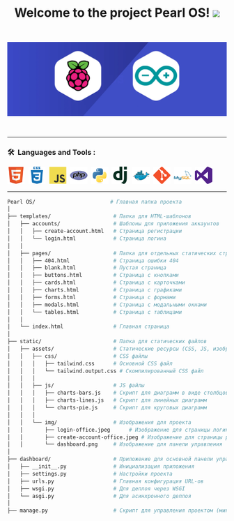 <h1 align="center">Welcome to the project Pearl OS! <img src="https://media.giphy.com/media/hvRJCLFzcasrR4ia7z/giphy.gif" width="40"></h1>
<br />

![Без названия (49)](documents/Без%20названия%20(49).png)

<br />

---

### 🛠 &nbsp;Languages and Tools :

<p>
<img src="https://github.com/devicons/devicon/blob/master/icons/html5/html5-original.svg" title="HTML5" alt="HTML" width="40" height="40"/>&nbsp;
<img src="https://github.com/devicons/devicon/blob/master/icons/css3/css3-plain-wordmark.svg"  title="CSS3" alt="CSS" width="40" height="40"/>&nbsp;
<img src="https://github.com/devicons/devicon/blob/master/icons/javascript/javascript-original.svg" title="JavaScript" alt="JavaScript" width="40" height="40"/>&nbsp;
<img src="https://raw.githubusercontent.com/devicons/devicon/6910f0503efdd315c8f9b858234310c06e04d9c0/icons/php/php-original.svg" title="php" alt="php" width="40" height="40"/>&nbsp;
<img src="https://raw.githubusercontent.com/devicons/devicon/6910f0503efdd315c8f9b858234310c06e04d9c0/icons/python/python-original.svg" title="Python"  alt="Python" width="40" height="40"/>&nbsp;
<img src="https://raw.githubusercontent.com/devicons/devicon/6910f0503efdd315c8f9b858234310c06e04d9c0/icons/django/django-plain.svg" title="Django"  alt="Django" width="40" height="40"/>&nbsp;
<img src="https://raw.githubusercontent.com/devicons/devicon/6910f0503efdd315c8f9b858234310c06e04d9c0/icons/docker/docker-original.svg" title="Docker"  alt="Docker" width="40" height="40"/>&nbsp;
<img src="https://raw.githubusercontent.com/devicons/devicon/6910f0503efdd315c8f9b858234310c06e04d9c0/icons/git/git-original.svg" title="Git"  alt="Git" width="40" height="40"/>&nbsp;
<img src="https://github.com/devicons/devicon/blob/master/icons/mysql/mysql-original-wordmark.svg" title="MySQL"  alt="MySQL" width="40" height="40"/>&nbsp;
<img src="https://raw.githubusercontent.com/devicons/devicon/6910f0503efdd315c8f9b858234310c06e04d9c0/icons/visualstudio/visualstudio-plain.svg" title="visualstudio"  alt="visualstudio" width="40" height="40"/>&nbsp;
</p>

---

```bash
Pearl OS/                        # Главная папка проекта
│
├── templates/                    # Папка для HTML-шаблонов
│   ├── accounts/                 # Шаблоны для приложения аккаунтов
│   │   ├── create-account.html   # Страница регистрации
│   │   └── login.html            # Страница логина
│   │
│   ├── pages/                    # Папка для отдельных статических страниц
│   │   ├── 404.html              # Страница ошибки 404
│   │   ├── blank.html            # Пустая страница
│   │   ├── buttons.html          # Страница с кнопками
│   │   ├── cards.html            # Страница с карточками
│   │   ├── charts.html           # Страница с графиками
│   │   ├── forms.html            # Страница с формами
│   │   ├── modals.html           # Страница с модальными окнами
│   │   └── tables.html           # Страница с таблицами
│   │
│   └── index.html                # Главная страница
│
├── static/                       # Папка для статических файлов
│   ├── assets/                   # Статические ресурсы (CSS, JS, изображения)
│   │   ├── css/                  # CSS файлы
│   │   │   ├── tailwind.css      # Основной CSS файл
│   │   │   └── tailwind.output.css # Скомпилированный CSS файл
│   │   │
│   │   ├── js/                   # JS файлы
│   │   │   ├── charts-bars.js    # Скрипт для диаграмм в виде столбцов
│   │   │   ├── charts-lines.js   # Скрипт для линейных диаграмм
│   │   │   └── charts-pie.js     # Скрипт для круговых диаграмм
│   │   │
│   │   └── img/                  # Изображения для проекта
│   │       ├── login-office.jpeg      # Изображение для страницы логина
│   │       ├── create-account-office.jpeg # Изображение для страницы регистрации
│   │       └── dashboard.png     # Изображение для панели управления
│
├── dashboard/                    # Приложение для основной панели управления
│   ├── __init__.py               # Инициализация приложения
│   ├── settings.py               # Настройки проекта
│   ├── urls.py                   # Главная конфигурация URL-ов
│   ├── wsgi.py                   # Для деплоя через WSGI
│   └── asgi.py                   # Для асинхронного деплоя
│
├── manage.py                     # Скрипт для управления проектом (миграции, запуск сервера и т.п.)

```
